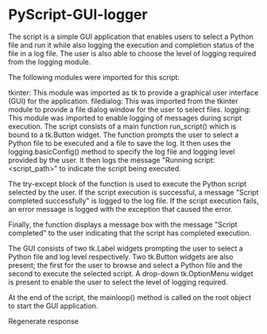 # PyScript-GUI-logger
The script is a simple GUI application that enables users to select a Python file and run it while also logging the execution and completion status of the file in a log file. The user is also able to choose the level of logging required from the logging module.

The following modules were imported for this script:

tkinter: This module was imported as tk to provide a graphical user interface (GUI) for the application.
filedialog: This was imported from the tkinter module to provide a file dialog window for the user to select files.
logging: This module was imported to enable logging of messages during script execution.
The script consists of a main function run_script() which is bound to a tk.Button widget. The function prompts the user to select a Python file to be executed and a file to save the log. It then uses the logging.basicConfig() method to specify the log file and logging level provided by the user. It then logs the message "Running script: <script_path>" to indicate the script being executed.

The try-except block of the function is used to execute the Python script selected by the user. If the script execution is successful, a message "Script completed successfully" is logged to the log file. If the script execution fails, an error message is logged with the exception that caused the error.

Finally, the function displays a message box with the message "Script completed" to the user indicating that the script has completed execution.

The GUI consists of two tk.Label widgets prompting the user to select a Python file and log level respectively. Two tk.Button widgets are also present; the first for the user to browse and select a Python file and the second to execute the selected script. A drop-down tk.OptionMenu widget is present to enable the user to select the level of logging required.

At the end of the script, the mainloop() method is called on the root object to start the GUI application.



Regenerate response

